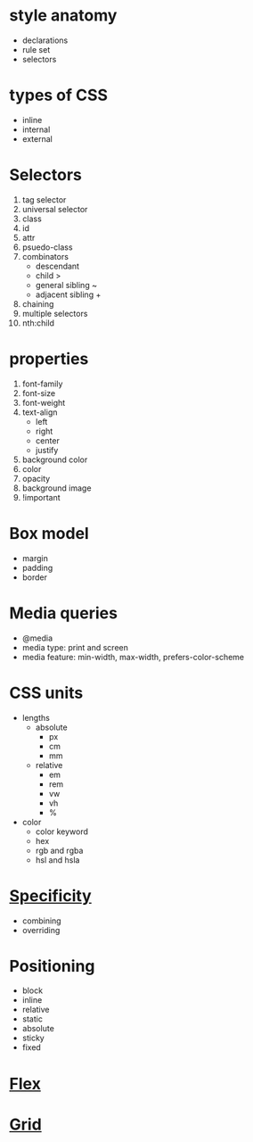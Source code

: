 # style anatomy
- declarations
- rule set
- selectors

# types of CSS
- inline
- internal
- external

# Selectors
1. tag selector
2. universal selector
3. class
4. id
5. attr
6. psuedo-class
7. combinators
    - descendant
    - child >
    - general sibling ~
    - adjacent sibling +
8. chaining
9. multiple selectors
10. nth:child

# properties
1. font-family
2. font-size
3. font-weight
4. text-align
    - left
    - right
    - center
    - justify
5. background color
6. color
7. opacity
8. background image
9. !important

# Box model
- margin
- padding
- border

# Media queries
- @media
- media type: print and screen
- media feature: min-width, max-width, prefers-color-scheme

# CSS units
- lengths
    - absolute
        - px
        - cm
        - mm
    - relative
        - em
        - rem
        - vw
        - vh
        - %
- color
    - color keyword
    - hex
    - rgb and rgba
    - hsl and hsla

# [Specificity](https://specifishity.com/)
- combining
- overriding

# Positioning
- block
- inline
- relative
- static
- absolute
- sticky
- fixed

# [Flex](https://css-tricks.com/snippets/css/a-guide-to-flexbox/)

# [Grid](https://css-tricks.com/snippets/css/complete-guide-grid/)


